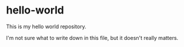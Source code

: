# hello-world
This is my hello world repository.

I'm not sure what to write down in this file, but it doesn't really matters.
